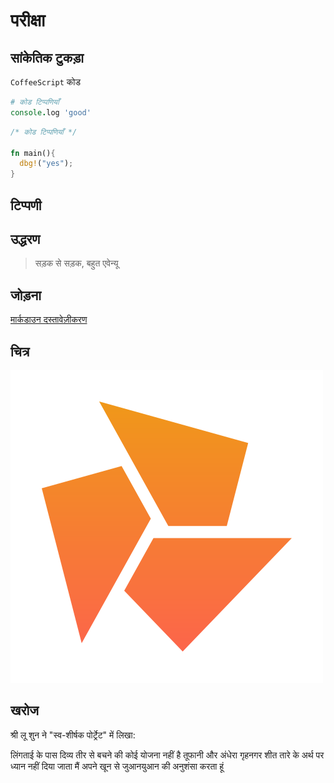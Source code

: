 [मार्कडाउन वैश्विक टिप्पणियाँ]:#

# परीक्षा

## सांकेतिक टुकड़ा

`CoffeeScript` कोड

```coffee
# कोड टिप्पणियाँ
console.log 'good'


```

```rust
/* कोड टिप्पणियाँ */

fn main(){
  dbg!("yes");
}
```

## टिप्पणी

<!-- HTML 注释 --> 

<!-- 多行注释 --> 

## उद्धरण

> सड़क से सड़क, बहुत एवेन्यू

## जोड़ना

[मार्कडाउन दस्तावेज़ीकरण](https://github.com/xxai-art/xxai-art-md)

## चित्र

![xxAI.कला ब्रांड पहचान](https://raw.githubusercontent.com/xxai-art/web/main/file/svg/logo.svg)

## खरोज

श्री लू शुन ने "स्व-शीर्षक पोर्ट्रेट" में लिखा:

  लिंगताई के पास दिव्य तीर से बचने की कोई योजना नहीं है
  तूफानी और अंधेरा गृहनगर
  शीत तारे के अर्थ पर ध्यान नहीं दिया जाता
  मैं अपने खून से जुआनयुआन की अनुशंसा करता हूं
